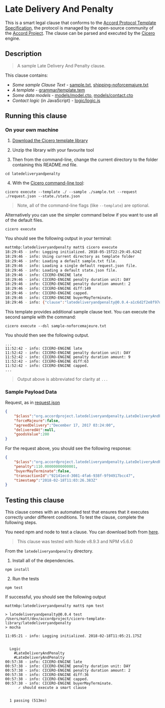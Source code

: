 
# Late Delivery And Penalty

This is a smart legal clause that conforms to the [Accord Protocol Template Specification](https://docs.google.com/document/d/1UacA_r2KGcBA2D4voDgGE8jqid-Uh4Dt09AE-shBKR0), the protocol is managed by the open-source community of the [Accord Project](https://accordproject.org). The clause can be parsed and executed by the [Cicero](https://github.com/accordproject/cicero) engine.

## Description

> A sample Late Delivery And Penalty clause.

This clause contains:
- *Some sample Clause Text* - [sample.txt](sample.txt), [shipping-noforcemajure.txt](sample-noforcemajure.txt)
- *A template* - [grammar/template.tem](grammar/template.tem)
- *Some data models* - [models/model.cto](models/model.cto), [models/contact.cto](models/contact.cto)
- *Contact logic* (in JavaScript) - [logic/logic.js](lib/logic.js)

## Running this clause

### On your own machine

1. [Download the Cicero template library](https://github.com/accordproject/cicero-template-library/archive/master.zip)

2. Unzip the library with your favourite tool

3. Then from the command-line, change the current directory to the folder containing this README.md file.
```
cd latedeliveryandpenalty
```
4. With the [Cicero command-line tool](https://github.com/accordproject/cicero#installation):
```
cicero execute --template ./ --sample ./sample.txt --request ./request.json --state./state.json
```
> Note, all of the command-line flags (like `--template`) are optional.

Alternatively you can use the simpler command below if you want to use all of the default files.
```
cicero execute
```

You should see the following output in your terminal:
```bash
mattmbp:latedeliveryandpenalty matt$ cicero execute
18:29:45 - info: Logging initialized. 2018-05-15T22:29:45.624Z
18:29:46 - info: Using current directory as template folder
18:29:46 - info: Loading a default sample.txt file.
18:29:46 - info: Loading a single default request.json file.
18:29:46 - info: Loading a default state.json file.
18:29:46 - info: CICERO-ENGINE late
18:29:46 - info: CICERO-ENGINE penalty duration unit: DAY
18:29:46 - info: CICERO-ENGINE penalty duration amount: 2
18:29:46 - info: CICERO-ENGINE diff:149
18:29:46 - info: CICERO-ENGINE capped.
18:29:46 - info: CICERO-ENGINE buyerMayTerminate.
18:29:46 - info: {"clause":"latedeliveryandpenalty@0.0.4-a1c6d2f2e8f97d23244f73f21d67ffdac326b6f33425d56cef9f02a0177b5c0d","request":{"$class":"org.accordproject.latedeliveryandpenalty.LateDeliveryAndPenaltyRequest","forceMajeure":false,"agreedDelivery":"December 17, 2017 03:24:00","deliveredAt":null,"goodsValue":200},"response":{"$class":"org.accordproject.latedeliveryandpenalty.LateDeliveryAndPenaltyResponse","penalty":110.00000000000001,"buyerMayTerminate":true,"transactionId":"c6eb6b44-bfe7-4b8e-8f3d-1e7b82638366","timestamp":"2018-05-15T22:29:46.333Z"},"state":{"$class":"org.accordproject.common.State","stateId":"org.accordproject.common.State#1"},"emit":[]}
```

This template provides additional sample clause text. You can execute the second sample with the command:
```
cicero execute --dsl sample-noforcemajeure.txt 
```
You should then see the following output.
```
...
11:52:42 - info: CICERO-ENGINE late
11:52:42 - info: CICERO-ENGINE penalty duration unit: DAY
11:52:42 - info: CICERO-ENGINE penalty duration amount: 9
11:52:42 - info: CICERO-ENGINE diff:63
11:52:42 - info: CICERO-ENGINE capped.
...
```
> Output above is abbreviated for clarity at `...`

### Sample Payload Data

Request, as in [request.json](https://github.com/accordproject/cicero-template-library/blob/master/latedeliveryandpenalty/request.json)
```json
{
    "$class":"org.accordproject.latedeliveryandpenalty.LateDeliveryAndPenaltyRequest",
    "forceMajeure":false,
    "agreedDelivery":"December 17, 2017 03:24:00",
    "deliveredAt":null,
    "goodsValue":200
}
```

For the request above, you should see the following response:
```json
{
    "$class":"org.accordproject.latedeliveryandpenalty.LateDeliveryAndPenaltyResponse",
    "penalty":110.00000000000001,
    "buyerMayTerminate":false,
    "transactionId":"92141ecd-3081-4fa6-938f-9f94917bcc47",
    "timestamp":"2018-02-18T11:03:26.383Z"
}
```


## Testing this clause

This clause comes with an automated test that ensures that it executes correctly under different conditions. To test the clause, complete the following steps.

You need npm and node to test a clause. You can download both from [here](https://nodejs.org/).

> This clause was tested with Node v8.9.3 and NPM v5.6.0

From the `latedeliveryandpenalty` directory.

1. Install all of the dependencies.
```
npm install
```

2. Run the tests
```
npm test
```
If successful, you should see the following output
```
mattmbp:latedeliveryandpenalty matt$ npm test

> latedeliveryandpenalty@0.0.4 test /Users/matt/dev/accordproject/cicero-template-library/latedeliveryandpenalty
> mocha

11:05:21 - info: Logging initialized. 2018-02-18T11:05:21.175Z


  Logic
    #LateDeliveryAndPenalty
    #LateDeliveryAndPenalty
00:57:38 - info: CICERO-ENGINE late
00:57:38 - info: CICERO-ENGINE penalty duration unit: DAY
00:57:38 - info: CICERO-ENGINE penalty duration amount: 2
00:57:38 - info: CICERO-ENGINE diff:36
00:57:38 - info: CICERO-ENGINE capped.
00:57:38 - info: CICERO-ENGINE buyerMayTerminate.
      ✓ should execute a smart clause


  1 passing (513ms)

```
